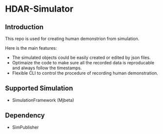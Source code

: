 # HDAR-Simulator

## Introduction

This repo is used for creating human demonstrion from simulation.

Here is the main features:
- The simulated objects could be easily created or edited by json files.
- Optimaize the code to make sure all the recorded data is reproducable and always follow the timestamps.
- Flexible CLI to control the procedure of recording human demonstration.

## Supported Simulation

- SimulationFramework (Mjbeta)

## Dependency

- SimPublisher